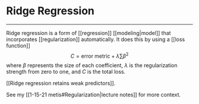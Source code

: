# Ridge Regression
---
Ridge regression is a form of [[regression]] [[modeling|model]] that incorporates [[regularization]] automatically. It does this by using a [[loss function]]
$$
C = \text{error metric} + \lambda\sum\beta^2
$$
where $\beta$ represents the size of each coefficient, $\lambda$ is the regularization strength from zero to one, and $C$ is the total loss. 

[[Ridge regression retains weak predictors]]. 

See my [[1-15-21 metis#Regularization|lecture notes]] for more context.